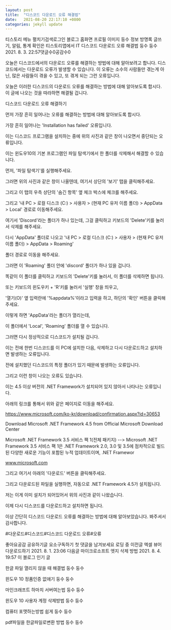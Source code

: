 ```yaml
---
layout: post
title:  "디스코드 다운로드 오류 해결법"
date:   2021-08-20 22:17:10 +0800
categories: jekyll update
---
```

티스토리 메뉴 펼치기검색로그인
블로그 홈화면
프로필 이미지
둥수 정보
방명록
글쓰기, 알림, 통계 확인은 티스토리앱에서
IT
디스코드 다운로드 오류 해결법
둥수 둥수
2021. 8. 3. 22:57댓글수0공감수0

 

 

오늘은 디스코드에서의 다운로드 오류를 해결하는 방법에 대해 알아보려고 합니다. 디스코드에서는 다운로드 오류가 발생할 수 있습니다. 이 오류는 소수의 사람들만 겪는게 아닌, 많은 사람들이 겪을 수 있고, 또 겪게 되는 그런 오류입니다.

 

오늘은 이러한 디스코드의 다운로드 오류를 해결하는 방법에 대해 알아보도록 합시다. 이 글에 나오는 것을 따라하면 해결될 겁니다.

 

 

 

디스코드 다운로드 오류 해결하기

 

먼저 가장 흔히 일어나는 오류를 해결하는 방법에 대해 알아보도록 합시다.

가장 흔히 일어나는 'Installation has failed' 오류입니다.

 

이는 디스코드 프로그램을 설치하는 중에 위의 사진과 같은 창이 나오면서 중단되는 오류입니다.

 

 

 


 

이는 윈도우10의 기본 프로그램인 파일 탐색기에서 한 폴더를 삭제해서 해결할 수 있습니다.

먼저, '파일 탐색기'를 실행해주세요.

 

그러면 위의 사진과 같은 창이 나올텐데, 여기서 상단의 '보기' 탭을 클릭해주세요.

그리고 이 탭의 우측 상단의 '숨긴 항목' 옆 체크 박스에 체크를 해주세요.

 

 

 


 

그리고 '내 PC > 로컬 디스크 (C:) > 사용자 > (현재 PC 유저 이름 폴더) >  AppData >  Local' 경로로 이동해주세요.

 

여기서 'Discord'라는 폴더가 하나 있는데, 그걸 클릭하고 키보드의 'Delete'키를 눌러서 삭제를 해주세요.

 

 

 

 


 

다시 'AppData' 폴더로 나오고 '내 PC > 로컬 디스크 (C:) > 사용자 > (현재 PC 유저 이름 폴더) >  AppData >  Roaming'

폴더 경로로 이동을 해주세요.

 

그러면 이 'Roaming' 폴더 안에 'discord' 폴더가 하나 있을 겁니다.

똑같이 이 폴더를 클릭하고 키보드의 'Delete'키를 눌러서, 이 폴더를 삭제하면 됩니다.

 

 

 


 

또는 키보드의 윈도우키 + 'R'키를 눌러서 '실행' 창을 띄우고,

'열기(O)' 옆 입력란에 '%appdata%'이라고 입력을 하고, 하단의 '확인' 버튼을 클릭해주세요.

 

이렇게 하면 'AppData'라는 폴더가 열리는데,

이 폴더에서 'Local', 'Roaming' 폴더를 열 수 있습니다.

 

 

 


 

 

그러면 다시 정상적으로 디스코드가 설치될 겁니다.

이는 전에 한번 디스코드를 이 PC에 설치한 다음, 삭제하고 다시 다운로드하고 설치하면 발생하는 오류입니다.

 

전에 설치했던 디스코드의 특정 폴더가 있기 때문에 발생하는 오류입니다.

 

 

 


 

그리고 이런 창이 나오는 오류도 있습니다.

이는 4.5 이상 버전의 .NET Framework가 설치되어 있지 않아서 나타나는 오류입니다.

 

 

 


 

아래의 링크를 통해서 위와 같은 페이지로 이동을 해주세요.

 

 

https://www.microsoft.com/ko-kr/download/confirmation.aspx?id=30653 

 
Download Microsoft .NET Framework 4.5 from Official Microsoft Download Center

Microsoft .NET Framework 3.5 서비스 팩 1(전체 패키지) --> Microsoft .NET Framework 3.5 서비스 팩 1은 .NET Framework 2.0, 3.0 및 3.5에 점차적으로 빌드된 다양한 새로운 기능이 포함된 누적 업데이트이며, .NET Framewor

www.microsoft.com
 

그리고 여기서 아래의 '다운로드' 버튼을 클릭해주세요.

 

 

 


 

그리고 다운로드된 파일을 실행하면, 자동으로 .NET Framework 4.5가 설치됩니다.

저는 이게 이미 설치가 되어있어서 위의 사진과 같이 나왔습니다.

 

이제 다시 디스코드를 다운로드하고 설치하면 됩니다.

 

 

 




 

 

이상 간단히 디스코드 다운로드 오류를 해결하는 방법에 대해 알아보았습니다. 봐주셔서 감사합니다.

#다운로드#디스코드#디스코드 다운로드 오류#오류

좋아요공감
공유하기글 요소구독하기
첫 댓글을 남겨보세요
로딩 중
이전글
엑셀 뷰어 다운로드하기
2021. 8. 1. 23:06
다음글
마이크로소프트 엣지 삭제 방법
2021. 8. 4. 19:57
이 블로그 인기 글

한글 파일 열리지 않을 때 해결법
둥수 둥수

윈도우 10 정품인증 없애기
둥수 둥수

마인크래프트 하마치 서버여는법
둥수 둥수

윈도우 10 사용자 계정 삭제방법
둥수 둥수

컴퓨터 포맷하는방법 쉽게
둥수 둥수

pdf파일을 한글파일로변환 방법
둥수 둥수